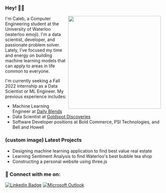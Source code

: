 ### Hey! 👋🏼
<img align='right' src="https://media.giphy.com/media/jdPMeyv9rn0hZHh8n9/giphy.gif" width="300">

I'm Caleb, a Computer Engineering student at the University of Waterloo (waterloo emoji). I'm a data scientist, developer, and passionate problem solver. Lately, I've focused my time and energy on building machine learning models that can apply to areas in life common to everyone. 

I'm currently seeking a Fall 2022 internship as a Data Scientist or ML Engineer. 
My previous experience includes:
- Machine Learning Engineer at [Daily Blends](https://www.dailyblends.com/)
- Data Scientist at [Goldspot Discoveries](https://goldspot.ca/our-technology/)
- Software Developer positions at Bold Commerce, PSI Technologies, and Bell and Howell

### (custom image) Latest Projects
- Designing machine learning application to find best value real estate
- Learning Sentiment Analysis to find Waterloo's best bubble tea shop
- Constructing a personal website using three.js

### 💬 Connect with me on: 
[![Linkedin Badge](https://img.shields.io/badge/-LinkedIn-blue?style=flat&logo=Linkedin&logoColor=white&link=https://www.linkedin.com/in/jennifer-jy-zhang/)](https://www.linkedin.com/in/calebchacko/) [![Microsoft Outlook](https://img.shields.io/badge/Microsoft_Outlook-0078D4?style=flat&logo=microsoft-outlook&logoColor=white&link=mailto:ctchacko@uwaterloo.ca)](mailto:ctchacko@uwaterloo.ca)

<!--
**CalebChacko/CalebChacko** is a ✨ _special_ ✨ repository because its `README.md` (this file) appears on your GitHub profile.

Here are some ideas to get you started:

- 🔭 I’m currently working on ...
- 🌱 I’m currently learning ...
- 👯 I’m looking to collaborate on ...
- 🤔 I’m looking for help with ...
- 💬 Ask me about ...
- 📫 How to reach me: ...
- 😄 Pronouns: ...
- ⚡ Fun fact: ...
-->
